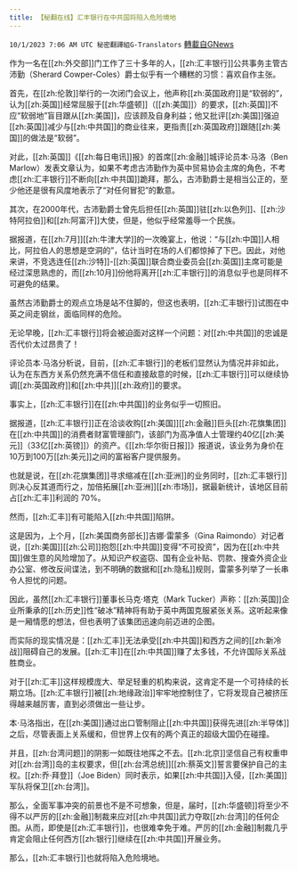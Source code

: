 ```yaml
---
title: 【秘翻在线】汇丰银行在中共国将陷入危险境地
---
```

`10/1/2023 7:06 AM UTC 秘密翻譯組G-Translators` [轉載自GNews](https://gnews.org/articles/1763384)

作为一名在[[zh:外交部]]门工作了三十多年的人，[[zh:汇丰银行]]公共事务主管古沛勤（Sherard Cowper-Coles）爵士似乎有一个糟糕的习惯：喜欢自作主张。

首先，在[[zh:伦敦]]举行的一次闭门会议上，他声称[[zh:英国政府]]是“软弱的”，认为[[zh:英国]]经常屈服于[[zh:华盛顿]]（[[zh:美国]]）的要求，[[zh:英国]]不应“软弱地”盲目跟从[[zh:美国]]，应该顾及自身利益；他又批评[[zh:美国]]强迫[[zh:英国]]减少与[[zh:中共国]]的商业往来，更指责[[zh:英国政府]]跟随[[zh:美国]]的做法是“软弱”。

对此，[[zh:英国]]《[[zh:每日电讯]]报》的首席[[zh:金融]]城评论员本·马洛（Ben Marlow）发表文章认为，如果不考虑古沛勤作为英中贸易协会主席的角色，不考虑[[zh:汇丰银行]]不断向[[zh:中共国]]跪拜，那么，古沛勤爵士是相当公正的，至少他还是很有风度地表示了“对任何冒犯”的歉意。

其次，在2000年代，古沛勤爵士曾先后担任[[zh:英国]]驻[[zh:以色列]]、[[zh:沙特阿拉伯]]和[[zh:阿富汗]]大使，但是，他似乎经常羞辱一个民族。

据报道，在[[zh:7月]][[zh:牛津大学]]的一次晚宴上，他说：“与[[zh:中国]]人相比，阿拉伯人的思想是空洞的”，估计当时在场的人们都惊掉了下巴。因此，对他来讲，不竞选连任[[zh:沙特]]\-[[zh:英国]]联合商业委员会[[zh:英国]]主席可能是经过深思熟虑的，而[[zh:10月]]份他将离开[[zh:汇丰银行]]的消息似乎也是同样不可避免的结果。

虽然古沛勤爵士的观点立场是站不住脚的，但这也表明，[[zh:汇丰银行]]试图在中英之间走钢丝，面临同样的危险。

无论早晚，[[zh:汇丰银行]]将会被迫面对这样一个问题：对[[zh:中共国]]的忠诚是否代价太过昂贵了！

评论员本·马洛分析说，目前，[[zh:汇丰银行]]的老板们显然认为情况并非如此，认为在东西方关系仍然充满不信任和直接敌意的时候，[[zh:汇丰银行]]可以继续协调[[zh:英国政府]]和[[zh:中共]][[zh:政府]]的要求。

事实上，[[zh:汇丰银行]]在[[zh:中共国]]的业务似乎一切照旧。

据报道，[[zh:汇丰银行]]正在洽谈收购[[zh:美国]][[zh:金融]]巨头[[zh:花旗集团]]在[[zh:中共国]]的消费者财富管理部门，该部门为高净值人士管理约40亿[[zh:美元]]（33亿[[zh:英镑]]）的资产。《[[zh:华尔街日报]]》报道说，该业务为身价在10万到100万[[zh:美元]]之间的富裕客户提供服务。

也就是说，在[[zh:花旗集团]]寻求缩减在[[zh:亚洲]]的业务同时，[[zh:汇丰银行]]则决心反其道而行之，加倍拓展[[zh:亚洲]][[zh:市场]]，据最新统计，该地区目前占[[zh:汇丰]]利润的 70%。

然而，[[zh:汇丰]]有可能陷入[[zh:中共国]]陷阱。

这是因为，上个月，[[zh:美国商务部长]]吉娜·雷蒙多（Gina Raimondo）对记者说，[[zh:美国]][[zh:公司]]抱怨[[zh:中共国]]变得“不可投资”，因为在[[zh:中共国]]做生意的风险增加了。从知识产权盗窃、国有企业补贴、罚款、搜查外资企业办公室、修改反间谍法，到不明确的数据和[[zh:隐私]]规则，雷蒙多列举了一长串令人担忧的问题。

因此，虽然[[zh:汇丰银行]]董事长马克·塔克（Mark Tucker）声称：[[zh:英国]]企业所秉承的[[zh:历史]]性“破冰”精神将有助于英中两国克服紧张关系。这听起来像是一厢情愿的想法，但也表明了该集团迅速向前迈进的企图。

而实际的现实情况是：[[zh:汇丰]]无法承受[[zh:中共国]]和西方之间的[[zh:新冷战]]阻碍自己的发展。[[zh:汇丰]]在[[zh:中共国]]赚了太多钱，不允许国际关系战胜商业。

对于[[zh:汇丰]]这样规模庞大、举足轻重的机构来说，这肯定不是一个可持续的长期立场。[[zh:汇丰银行]]被[[zh:地缘政治]]牢牢地控制住了，它将发现自己被挤压得越来越厉害，直到必须做出一些让步。

本·马洛指出，在[[zh:美国]]通过出口管制阻止[[zh:中共国]]获得先进[[zh:半导体]]之后，尽管表面上关系缓和，但世界上仅有的两个真正的超级大国仍在碰撞。

并且，[[zh:台湾问题]]的阴影一如既往地挥之不去。[[zh:北京]]坚信自己有权重申对[[zh:台湾]]岛的主权要求，但[[zh:台湾总统]][[zh:蔡英文]]誓言要保护自己的主权。[[zh:乔·拜登]]（Joe Biden）同时表示，如果[[zh:中共国]]入侵，[[zh:美国]]军队将保卫[[zh:台湾]]。

那么，全面军事冲突的前景也不是不可想象，但是，届时，[[zh:华盛顿]]将至少不得不以严厉的[[zh:金融]]制裁来应对[[zh:中共国]]武力夺取[[zh:台湾]]的任何企图。从而，即使是[[zh:汇丰银行]]，也很难幸免于难。严厉的[[zh:金融]]制裁几乎肯定会阻止任何西方[[zh:银行]]继续在[[zh:中共国]]开展业务。

那么，[[zh:汇丰银行]]也就将陷入危险境地。

